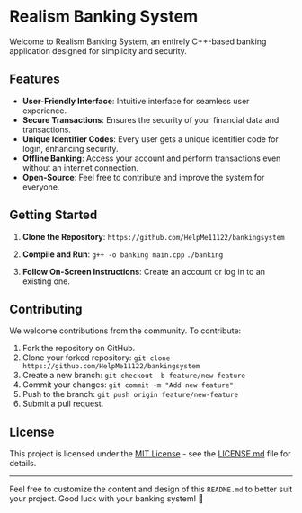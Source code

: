 # Realism Banking System

Welcome to Realism Banking System, an entirely C++-based banking application designed for simplicity and security.

## Features

- **User-Friendly Interface**: Intuitive interface for seamless user experience.
- **Secure Transactions**: Ensures the security of your financial data and transactions.
- **Unique Identifier Codes**: Every user gets a unique identifier code for login, enhancing security.
- **Offline Banking**: Access your account and perform transactions even without an internet connection.
- **Open-Source**: Feel free to contribute and improve the system for everyone.

## Getting Started

1. **Clone the Repository**:
`https://github.com/HelpMe11122/bankingsystem`

2. **Compile and Run**:
`g++ -o banking main.cpp`
`./banking`


3. **Follow On-Screen Instructions**: Create an account or log in to an existing one.

## Contributing

We welcome contributions from the community. To contribute:

1. Fork the repository on GitHub.
2. Clone your forked repository: `git clone https://github.com/HelpMe11122/bankingsystem`
3. Create a new branch: `git checkout -b feature/new-feature`
4. Commit your changes: `git commit -m "Add new feature"`
5. Push to the branch: `git push origin feature/new-feature`
6. Submit a pull request.

## License

This project is licensed under the [MIT License](LICENSE.md) - see the [LICENSE.md](LICENSE.md) file for details.

---

Feel free to customize the content and design of this `README.md` to better suit your project. Good luck with your banking system! 🚀

